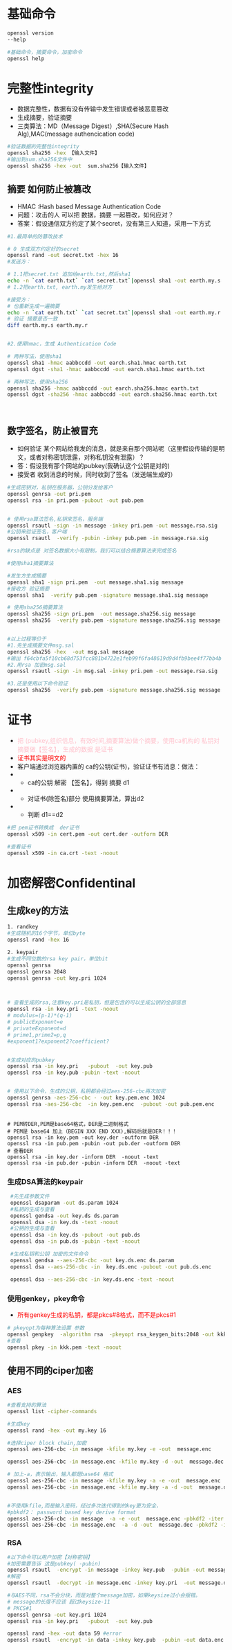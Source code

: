 # 基础命令
```sh
openssl version
--help

#基础命令，摘要命令，加密命令
openssl help 

```
# 完整性integrity
- 数据完整性，数据有没有传输中发生错误或者被恶意篡改
- 生成摘要，验证摘要
- 三类算法：MD（Message Digest）,SHA(Secure Hash Alg),MAC(message authencication code)
```sh
#验证数据的完整性integrity
openssl sha256 -hex 【输入文件】
#输出到sum.sha256文件中
openssl sha256 -hex -out  sum.sha256【输入文件】
```
## 摘要 如何防止被篡改
- HMAC :Hash based Message Authentication Code
- 问题：攻击的人 可以把 数据，摘要 一起篡改，如何应对？
- 答案：假设通信双方约定了某个secret，没有第三人知道，采用一下方式
```sh
#1.最简单的防篡改技术

# 0 生成双方约定好的secret
openssl rand -out secret.txt -hex 16
#发送方：

# 1.1把secret.txt 追加给earth.txt,然后sha1
echo -n `cat earth.txt` `cat secret.txt`|openssl sha1 -out earth.my.s
# 1.2把earth.txt, earth.my发生给对方

#接受方：
# 也重新生成一遍摘要
echo -n `cat earth.txt` `cat secret.txt`|openssl sha1 -out earth.my.r
# 验证 摘要是否一致
diff earth.my.s earth.my.r


#2.使用hmac，生成 Authentication Code

# 两种写法，使用sha1
openssl sha1 -hmac aabbccdd -out earch.sha1.hmac earth.txt
openssl dgst -sha1 -hmac aabbccdd -out earch.sha1.hmac earth.txt 

# 两种写法，使用sha256
openssl sha256 -hmac aabbccdd -out earch.sha256.hmac earth.txt
openssl dgst -sha256 -hmac aabbccdd -out earch.sha256.hmac earth.txt 

 
```

## 数字签名，防止被冒充
- 如何验证 某个网站给我发的消息，就是来自那个网站呢（这里假设传输的是明文，或者对称密钥泄露，对称私钥没有泄露）？
- 答：假设我有那个网站的pubkey(我确认这个公钥是对的)
- 接受者 收到消息的时候，同时收到了签名（发送端生成的）

```sh
#生成密钥对，私钥在服务器，公钥分发给客户
openssl genrsa -out pri.pem 
openssl rsa -in pri.pem -pubout -out pub.pem   


# 使用rsa算法签名,私钥来签名，服务端
openssl rsautl -sign -in message -inkey pri.pem -out message.rsa.sig          
#公钥来验证签名，客户端
openssl rsautl  -verify -pubin -inkey pub.pem -in message.rsa.sig

#rsa的缺点是 对签名数据大小有限制，我们可以结合摘要算法来完成签名

#使用sha1摘要算法

#发生方生成摘要
openssl sha1 -sign pri.pem  -out message.sha1.sig message
#接收方 验证摘要
openssl sha1  -verify pub.pem -signature message.sha1.sig message

# 使用sha256摘要算法
openssl sha256 -sign pri.pem  -out message.sha256.sig message
openssl sha256  -verify pub.pem -signature message.sha256.sig message


#以上过程等价于 
#1.先生成摘要文件msg.sal
openssl sha256 -hex  -out msg.sal message
#输出 f64cbfa5f10cb68d753fcc881b4722e1feb99f6fa48619d9d4fb9bee4f77bb4b
#2.用rsa 加密msg.sal
openssl rsautl -sign -in msg.sal -inkey pri.pem -out message.rsa.sig  

#3.还是使用以下命令验证
openssl sha256  -verify pub.pem -signature message.sha256.sig message
```
# 证书
- <font color=pink>把 (pubkey,组织信息，有效时间,摘要算法)做个摘要，使用ca机构的 私钥对摘要做【签名】，生成的数据 是证书</font>
- <font color=red>证书其实是明文的</font>
- 客户端通过浏览器内置的 ca的公钥(证书)，验证证书有消息：做法：
- - ca的公钥 解密 【签名】，得到 摘要 d1
- - 对证书(除签名)部分 使用摘要算法，算出d2
- - 判断 d1==d2
```sh
#把 pem证书转换成  der证书
openssl x509 -in cert.pem -out cert.der -outform DER

#查看证书
openssl x509 -in ca.crt -text -noout
```
# 加密解密Confidentinal
## 生成key的方法
```sh
1. randkey
#生成随机的16个字节，单位byte
openssl rand -hex 16

2. keypair
#生成不同位数的rsa key pair，单位bit
openssl genrsa
openssl genrsa 2048
openssl genrsa -out key.pri 1024



# 查看生成的rsa,注意key.pri是私钥，但是包含的可以生成公钥的全部信息
openssl rsa -in key.pri -text -noout
# modulus=(p-1)*(q-1)
# publicExponent=e
# privateExponent=d
# prime1,prime2=p,q
#exponent1?exponent2?coefficient?


#生成对应的pubkey
openssl rsa -in key.pri   -pubout  -out key.pub  
openssl rsa -in key.pub -pubin -text -noout


# 使用以下命令，生成的公钥，私钥都会经过aes-256-cbc再次加密
openssl genrsa -aes-256-cbc - -out key.pem.enc 1024
openssl rsa -aes-256-cbc  -in key.pem.enc  -pubout -out pub.pem.enc

```

```SH

# PEM转DER,PEM是base64格式，DER是二进制格式
# PEM是 base64 加上（BEGIN XXX END XXX),解码后就是DER！！！
openssl rsa -in key.pem -out key.der -outform DER
openssl rsa -in pub.pem -pubin -out pub.der -outform DER
# 查看DER
openssl rsa -in key.der -inform DER  -noout -text
openssl rsa -in pub.der -pubin -inform DER  -noout -text
```
### 生成DSA算法的keypair
```sh
 #先生成参数文件
 openssl dsaparam -out ds.param 1024
 #私钥的生成与查看
 openssl gendsa -out key.ds ds.param
 openssl dsa -in key.ds -text -noout
 #公钥的生成与查看
 openssl dsa -in key.ds -pubout -out pub.ds
 openssl dsa -in pub.ds -pubin -text -noout

 #生成私钥和公钥 加密的文件命令
 openssl gendsa --aes-256-cbc -out key.ds.enc ds.param
 openssl dsa --aes-256-cbc -in  key.ds.enc -pubout -out pub.ds.enc

 openssl dsa --aes-256-cbc -in key.ds.enc -text -noout
```
### 使用genkey，pkey命令
- <font color=red>所有genkey生成的私钥，都是pkcs#8格式，而不是pkcs#1</font>
```sh
# pkeyopt为每种算法设置 参数
openssl genpkey  -algorithm rsa  -pkeyopt rsa_keygen_bits:2048 -out kkk.pem
#查看
openssl pkey -in kkk.pem -text -noout 
```
## 使用不同的ciper加密
### AES
```sh
#查看支持的算法
openssl list -cipher-commands 

#生成key
openssl rand -hex -out my.key 16

#选择ciper block chain,加密
openssl aes-256-cbc -in message -kfile my.key -e -out  message.enc

openssl aes-256-cbc -in message.enc -kfile my.key -d -out  message.dec

# 加上-a，表示输出，输入都是base64 格式
openssl aes-256-cbc -in message -kfile my.key -a -e -out  message.enc
openssl aes-256-cbc -in message.enc -kfile my.key -a -d -out  message.dec


#不使用kfile,而是输入密码，经过多次迭代得到的key更为安全，
#pbkdf2： password based key derive format
openssl aes-256-cbc -in message  -a -e -out  message.enc -pbkdf2 -iter 1000
openssl aes-256-cbc -in message.enc  -a -d -out  message.dec -pbkdf2 -iter 1000

```
### RSA

```sh
#以下命令可以用户加密【对称密钥】
#加密需要告诉 这是pubkey( -pubin)
openssl rsautl  -encrypt -in message -inkey key.pub  -pubin -out message.enc
#解密
openssl rsautl  -decrypt -in message.enc -inkey key.pri  -out message.dec

#与AES不同，rsa不会分块，而是对整个message加密，如果keysize过小会报错。
# message的长度不应该 超过keysize-11
# PKCS#1 
openssl genrsa -out key.pri 1024
openssl rsa -in key.pri   -pubout  -out key.pub  

openssl rand -hex -out data 59 #error
openssl rsautl  -encrypt -in data -inkey key.pub  -pubin -out data.enc

```
